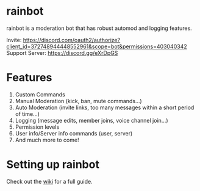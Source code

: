 # rainbot

rainbot is a moderation bot that has robust automod and logging features.

Invite: <https://discord.com/oauth2/authorize?client_id=372748944448552961&scope=bot&permissions=403040342>    
Support Server: <https://discord.gg/eXrDpGS>

# Features
1. Custom Commands
2. Manual Moderation (kick, ban, mute commands...)
3. Auto Moderation (invite links, too many messages within a short period of time...)
4. Logging (message edits, member joins, voice channel join...)
5. Permission levels
6. User info/Server info commands (user, server)
7. And much more to come!

# Setting up rainbot
Check out the [wiki](https://github.com/fourjr/rainbot/wiki/Setting-up-rainbot) for a full guide.
